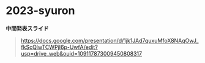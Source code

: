 # 2023-syuron
**中間発表スライド**
> https://docs.google.com/presentation/d/1jk1JAd7quxuMfoX8NAqOwJ_fkScQlwTCWPjI6p-UwfA/edit?usp=drive_web&ouid=109117873009450808317
